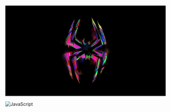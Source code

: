 ![Header](https://github.com/JAY631/JAY631/blob/main/assets/hD0vCl.webp)

<!-- <h2>Skills</h2> -->

![JavaScript](https://img.shields.io/badge/-JavaScript-090909?style=for-the-badge&logo=JavaScript&logoColor=#fff)
